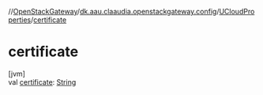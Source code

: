 //[OpenStackGateway](../../../index.md)/[dk.aau.claaudia.openstackgateway.config](../index.md)/[UCloudProperties](index.md)/[certificate](certificate.md)

# certificate

[jvm]\
val [certificate](certificate.md): [String](https://kotlinlang.org/api/latest/jvm/stdlib/kotlin/-string/index.html)
